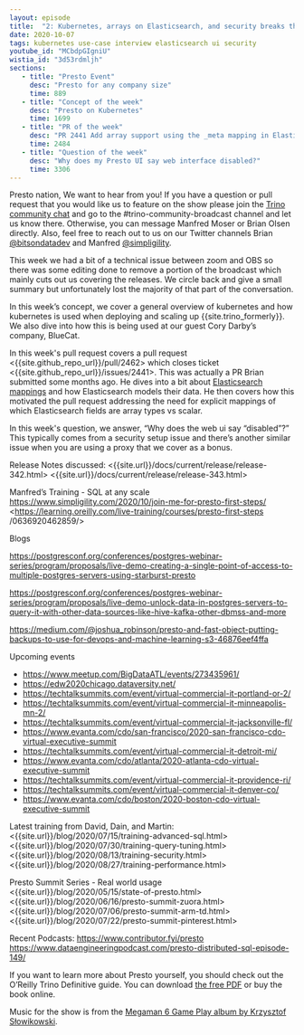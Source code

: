 ```yaml
---
layout: episode
title:  "2: Kubernetes, arrays on Elasticsearch, and security breaks the UI"
date: 2020-10-07
tags: kubernetes use-case interview elasticsearch ui security
youtube_id: "MCbdpGIgniU"
wistia_id: "3d53rdmljh"
sections: 
   - title: "Presto Event"
     desc: "Presto for any company size"
     time: 889
   - title: "Concept of the week"
     desc: "Presto on Kubernetes"
     time: 1699
   - title: "PR of the week"
     desc: "PR 2441 Add array support using the _meta mapping in Elasticsearch"
     time: 2484
   - title: "Question of the week"
     desc: "Why does my Presto UI say web interface disabled?"
     time: 3306
---
```


Presto nation, We want to hear from you! If you have a question or pull request 
that you would like us to feature on the show please join the 
[Trino community chat](slack.html) and go to the 
\#trino-community-broadcast channel and let us know there. Otherwise, you can 
message Manfred Moser or Brian Olsen directly. Also, feel free to reach out
to us on our Twitter channels Brian 
[@bitsondatadev](https://twitter.com/bitsondatadev) and Manfred 
[@simpligility](https://twitter.com/simpligility).

This week we had a bit of a technical issue between zoom and OBS so there was 
some editing done to remove a portion of the broadcast which mainly cuts out us 
covering the releases. We circle back and give a small summary but unfortunately
 lost the majority of that part of the conversation.

In this week’s concept, we cover a general overview of kubernetes and how
kubernetes is used when deploying and scaling up {{site.trino_formerly}}. We
also dive into how this is being used at our guest Cory Darby’s company,
BlueCat.

In this week's pull request covers a pull request 
<{{site.github_repo_url}}/pull/2462> which closes ticket 
<{{site.github_repo_url}}/issues/2441>. This was actually a PR Brian
submitted some months ago. He dives into a bit about 
[Elasticsearch mappings](https://www.elastic.co/guide/en/elasticsearch/reference/current/mapping.html) 
and how Elasticsearch models their data. He then covers how this motivated the 
pull request addressing the need for explicit mappings of which Elasticsearch 
fields are array types vs scalar.

In this week's question, we answer, “Why does the web ui say “disabled”?” This 
typically comes from a security setup issue and there’s another similar issue
 when you are using a proxy that we cover as a bonus.

Release Notes discussed:
<{{site.url}}/docs/current/release/release-342.html>
<{{site.url}}/docs/current/release/release-343.html>

Manfred’s Training - SQL at any scale
<https://www.simpligility.com/2020/10/join-me-for-presto-first-steps/>
<https://learning.oreilly.com/live-training/courses/presto-first-steps
/0636920462859/>

Blogs

<https://postgresconf.org/conferences/postgres-webinar-series/program/proposals/live-demo-creating-a-single-point-of-access-to-multiple-postgres-servers-using-starburst-presto>

<https://postgresconf.org/conferences/postgres-webinar-series/program/proposals/live-demo-unlock-data-in-postgres-servers-to-query-it-with-other-data-sources-like-hive-kafka-other-dbmss-and-more>

<https://medium.com/@joshua_robinson/presto-and-fast-object-putting-backups-to-use-for-devops-and-machine-learning-s3-46876eef4ffa>


Upcoming events
 - <https://www.meetup.com/BigDataATL/events/273435961/>
 - <https://edw2020chicago.dataversity.net/>
 - <https://techtalksummits.com/event/virtual-commercial-it-portland-or-2/>
 - <https://techtalksummits.com/event/virtual-commercial-it-minneapolis-mn-2/>
 - <https://techtalksummits.com/event/virtual-commercial-it-jacksonville-fl/>
 - <https://www.evanta.com/cdo/san-francisco/2020-san-francisco-cdo-virtual-executive-summit>
 - <https://techtalksummits.com/event/virtual-commercial-it-detroit-mi/>
 - <https://www.evanta.com/cdo/atlanta/2020-atlanta-cdo-virtual-executive-summit>
 - <https://techtalksummits.com/event/virtual-commercial-it-providence-ri/>
 - <https://techtalksummits.com/event/virtual-commercial-it-denver-co/>
 - <https://www.evanta.com/cdo/boston/2020-boston-cdo-virtual-executive-summit>

Latest training from David, Dain, and Martin:
<{{site.url}}/blog/2020/07/15/training-advanced-sql.html>
<{{site.url}}/blog/2020/07/30/training-query-tuning.html>
<{{site.url}}/blog/2020/08/13/training-security.html>
<{{site.url}}/blog/2020/08/27/training-performance.html>

Presto Summit Series - Real world usage
<{{site.url}}/blog/2020/05/15/state-of-presto.html>
<{{site.url}}/blog/2020/06/16/presto-summit-zuora.html>
<{{site.url}}/blog/2020/07/06/presto-summit-arm-td.html>
<{{site.url}}/blog/2020/07/22/presto-summit-pinterest.html>

Recent Podcasts:
<https://www.contributor.fyi/presto>
<https://www.dataengineeringpodcast.com/presto-distributed-sql-episode-149/>

If you want to learn more about Presto yourself, you should check out the 
O’Reilly Trino Definitive guide. You can download 
[the free PDF](https://www.starburst.io/info/oreilly-trino-guide/) or 
buy the book online.

Music for the show is from the [Megaman 6 Game Play album by Krzysztof 
Słowikowski](https://krzysztofslowikowski.bandcamp.com/album/mega-man-6-gp). 

